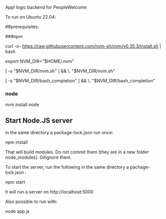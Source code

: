 Appl logic backend for PeopleWelcome

To run on Ubuntu 22.04:


##prerequisites:

###npm

curl -o- https://raw.githubusercontent.com/nvm-sh/nvm/v0.35.3/install.sh | bash

export NVM_DIR="$HOME/.nvm"

[ -s "$NVM_DIR/nvm.sh" ] && \. "$NVM_DIR/nvm.sh"

[ -s "$NVM_DIR/bash_completion" ] && \. "$NVM_DIR/bash_completion"


### node

nvm install node

## Start Node.JS server
in the same directory a package-lock.json run once:

npm install

That will build modules. Do not commit them (they are in a new folder node_modules). Gitignore them.

To start the server, run the following in the same directory a pachage-lock.json :

npm start 

It will run a server on http://localhost:5000

Also possible to run with:

node app.js
